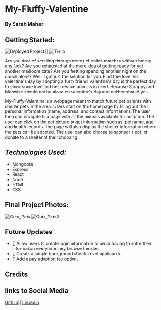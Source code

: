 # My-Fluffy-Valentine

### By Sarah Maher

## Getting Started:

![Deployed Project](https://github.com/mahers12/My-Fluffy-Valentine) || ![Trello](https://trello.com/b/aBXh0y6X/my-fluffy-valentine)

Are you tired of scrolling through troves of online matches without having any luck? Are you exhausted at the mere idea of getting ready for yet another mediocre date? Are you fretting spending another night on the couch alone? Well, I got just the solution for you. Find true love this valentine's day by adopting a furry friend. valentine's day is the perfect day to show some love and help rescue animals in need. Because Scrappy and Meowise should not be alone on valentine's day and neither should you.

My-Fluffy-Valentine is a webpage meant to match future pet parents with shelter pets in the area. Users start on the home page by filling out their personal information (name, address, and contact information). The user then can navigate to a page with all the animals available for adoption. The user can click on the pet picture to get information such as: pet name, age and health records. The page will also display the shelter information where the pets can be adopted. The user can also choose to sponsor a pet, or donate to a shelter of their choosing.

## **_Technologies Used:_**

- Mongoose
- Express
- React
- Node
- HTML
- CSS

## Final Project Photos:

![Cute_Pets](https://www.readersdigest.com.au/wp-content/uploads/2021/02/05-puppy-and-kitten-GettyImages-71919537.jpg)
![Cute_Pets2]([https://www.hillspet.com/content/dam/cp-sites/hills/hills-pet/en_us/exported/pet-care/Skyword/images/basset-hound-sleeps-on-sleeping-tabby-cat_308513_ref.png](https://www.hillspet.com/content/dam/cp-sites/hills/hills-pet/en_us/exported/pet-care/Skyword/images/basset-hound-sleeps-on-sleeping-tabby-cat_308513_ref.png))

## Future Updates

- [] Allow users to create login information to avoid having to entre their information everytime they browse the site.
- [] Create a simple background check to vet applicants.
- [] Add a pay adoption fee option.

## Credits

## links to Social Media

[Github](https://github.com/mahers12)|| [Linkedin](https://www.linkedin.com/in/sarah-maher-8a6865255/)
